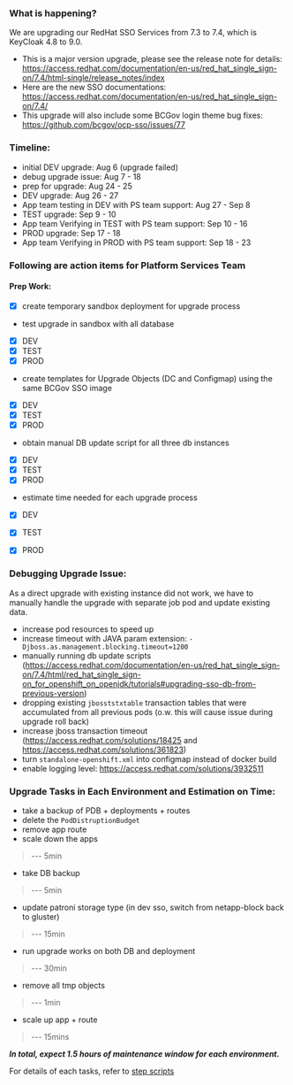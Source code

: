 
### What is happening?

We are upgrading our RedHat SSO Services from 7.3 to 7.4, which is KeyCloak 4.8 to 9.0.
- This is a major version upgrade, please see the release note for details: https://access.redhat.com/documentation/en-us/red_hat_single_sign-on/7.4/html-single/release_notes/index
- Here are the new SSO documentations: https://access.redhat.com/documentation/en-us/red_hat_single_sign-on/7.4/
- This upgrade will also include some BCGov login theme bug fixes: https://github.com/bcgov/ocp-sso/issues/77

### Timeline:
- initial DEV upgrade: Aug 6 (upgrade failed)
- debug upgrade issue: Aug 7 - 18
- prep for upgrade: Aug 24 - 25
- DEV upgrade: Aug 26 - 27
- App team testing in DEV with PS team support: Aug 27 - Sep 8
- TEST upgrade: Sep 9 - 10
- App team Verifying in TEST with PS team support: Sep 10 - 16
- PROD upgrade: Sep 17 - 18
- App team Verifying in PROD with PS team support: Sep 18 - 23

### Following are action items for Platform Services Team

#### Prep Work:
- [x] create temporary sandbox deployment for upgrade process
- test upgrade in sandbox with all database
- [x] DEV
- [x] TEST
- [x] PROD
- create templates for Upgrade Objects (DC and Configmap) using the same BCGov SSO image
- [x] DEV
- [x] TEST
- [x] PROD
- obtain manual DB update script for all three db instances
- [x] DEV
- [x] TEST
- [x] PROD
- estimate time needed for each upgrade process
- [x] DEV
- [x] TEST
- [x] PROD


### Debugging Upgrade Issue:
As a direct upgrade with existing instance did not work, we have to manually handle the upgrade with separate job pod and update existing data.
- increase pod resources to speed up
- increase timeout with JAVA param extension: `-Djboss.as.management.blocking.timeout=1200`
- manually running db update scripts (https://access.redhat.com/documentation/en-us/red_hat_single_sign-on/7.4/html/red_hat_single_sign-on_for_openshift_on_openjdk/tutorials#upgrading-sso-db-from-previous-version)
- dropping existing `jbosststxtable` transaction tables that were accumulated from all previous pods (o.w. this will cause issue during upgrade roll back)
- increase jboss transaction timeout (https://access.redhat.com/solutions/18425 and https://access.redhat.com/solutions/361823)
- turn `standalone-openshift.xml` into configmap instead of docker build
- enable logging level: https://access.redhat.com/solutions/3932511


### Upgrade Tasks in Each Environment and Estimation on Time:
- take a backup of PDB + deployments + routes
- delete the `PodDistruptionBudget`
- remove app route
- scale down the apps
> --- 5min
- take DB backup
> --- 5min
- update patroni storage type (in dev sso, switch from netapp-block back to gluster)
> --- 15min
- run upgrade works on both DB and deployment
> --- 30min
- remove all tmp objects
> --- 1min
- scale up app + route
> --- 15mins

***In total, expect 1.5 hours of maintenance window for each environment.***

For details of each tasks, refer to [step scripts](./sso-7.4-upgrade-steps.md)

